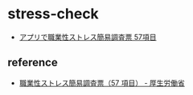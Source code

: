 # stress-check

- [アプリで職業性ストレス簡易調査票 57項目](https://code4fukui.github.io/stress-check/)

## reference

- [職業性ストレス簡易調査票（57 項目） - 厚生労働省](https://www.mhlw.go.jp/bunya/roudoukijun/anzeneisei12/dl/stress-check_j.pdf)
